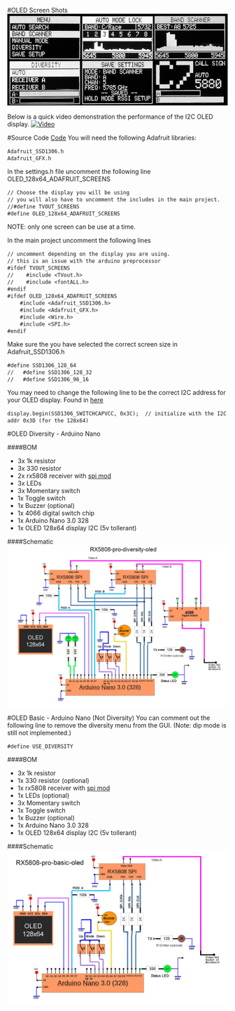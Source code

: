 #OLED Screen Shots
![alt text](img/screens-oled.jpg)

Below is a quick video demonstration the performance of the I2C OLED display.
[![Video](http://img.youtube.com/vi/I4wZWitvHXw/0.jpg)](http://www.youtube.com/watch?v=I4wZWitvHXw)

#Source Code
[Code](../src/rx5808-pro-diversity/rx5808-pro-diversity.ino)
You will need the following Adafruit libraries:
```
Adafruit_SSD1306.h
Adafruit_GFX.h
```

In the settings.h file uncomment the following line OLED_128x64_ADAFRUIT_SCREENS
```
// Choose the display you will be using
// you will also have to uncomment the includes in the main project.
//#define TVOUT_SCREENS
#define OLED_128x64_ADAFRUIT_SCREENS
```
NOTE: only one screen can be use at a time.

In the main project uncomment the following lines
```
// uncomment depending on the display you are using.
// this is an issue with the arduino preprocessor
#ifdef TVOUT_SCREENS
//    #include <TVout.h>
//    #include <fontALL.h>
#endif
#ifdef OLED_128x64_ADAFRUIT_SCREENS
    #include <Adafruit_SSD1306.h>
    #include <Adafruit_GFX.h>
    #include <Wire.h>
    #include <SPI.h>
#endif
```

Make sure the you have selected the correct screen size in Adafruit_SSD1306.h
```
#define SSD1306_128_64
//   #define SSD1306_128_32
//   #define SSD1306_96_16
```

You may need to change the following line to be the correct I2C address for your OLED display. Found in
[here](../src/rx5808-pro-diversity/oled_128x64_adafruit_screens.cpp)
```
display.begin(SSD1306_SWITCHCAPVCC, 0x3C);  // initialize with the I2C addr 0x3D (for the 128x64)
```

#OLED Diversity - Arduino Nano

####BOM
- 3x 1k resistor
- 3x 330 resistor
- 2x rx5808 receiver with [spi mod](rx5808-spi-mod.md)
- 3x LEDs
- 3x Momentary switch
- 1x Toggle switch
- 1x Buzzer (optional)
- 1x 4066 digital switch chip
- 1x Arduino Nano 3.0 328
- 1x OLED 128x64 display I2C (5v tollerant)

####Schematic
![alt text](img/rx5808-pro-diversity-schematic-simple-oled.jpg)

#OLED Basic - Arduino Nano (Not Diversity)
You can comment out the following line to remove the diversity menu from the GUI. (Note: dip mode is still not implemented.)
```
#define USE_DIVERSITY
```

####BOM
- 3x 1k resistor
- 1x 330 resistor (optional)
- 1x rx5808 receiver with [spi mod](rx5808-spi-mod.md)
- 1x LEDs (optional)
- 3x Momentary switch
- 1x Toggle switch
- 1x Buzzer (optional)
- 1x Arduino Nano 3.0 328
- 1x OLED 128x64 display I2C (5v tollerant)

####Schematic
![alt text](img/rx5808-pro-original-schematic-oled.jpg)
